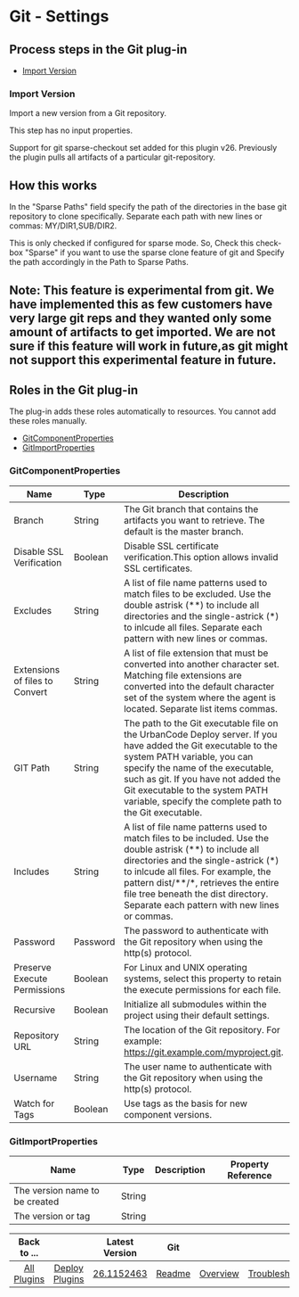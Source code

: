 
# Git - Settings

## Process steps in the Git plug-in

* [Import Version](#import-version)

### Import Version

Import a new version from a Git repository.

This step has no input properties.


Support for git sparse-checkout set added for this plugin v26.
Previously the plugin pulls all artifacts of a particular git-repository.

## How this works
In the "Sparse Paths" field specify the path of the directories in the base git repository to clone specifically. Separate each path with new lines or commas: MY/DIR1,SUB/DIR2. 

This is only checked if configured for sparse mode. So, Check this check-box "Sparse" if you want to use the sparse clone feature of git and Specify the path accordingly in the Path to Sparse Paths.


## Note: This feature is experimental from git. We have implemented this as few customers have very large git reps and they wanted only some  amount of artifacts to get imported. We are not sure if this feature will work in future,as git might not support this experimental feature in future.

## Roles in the Git plug-in

The plug-in adds these roles automatically to resources. You cannot add these roles manually.

* [GitComponentProperties](#gitcomponentproperties)
* [GitImportProperties](#gitimportproperties)

### GitComponentProperties

| Name | Type | Description | Property Reference |
| --- | --- | --- | --- |
| Branch | String | The Git branch that contains the artifacts you want to retrieve. The default is the master branch. | ``${p:component/GitComponentProperties/branch}`` |
| Disable SSL Verification | Boolean | Disable SSL certificate verification.This option allows invalid SSL certificates. | ``${p:component/GitComponentProperties/trustAllCerts}`` |
| Excludes | String | A list of file name patterns used to match files to be excluded. Use the double astrisk (\*\*) to include all directories and the single-astrick (\*) to inlcude all files. Separate each pattern with new lines or commas. | ``${p:component/GitComponentProperties/excludes}`` |
| Extensions of files to Convert | String | A list of file extension that must be converted into another character set. Matching file extensions are converted into the default character set of the system where the agent is located. Separate list items commas. | ``${p:component/GitComponentProperties/extensions}`` |
| GIT Path | String | The path to the Git executable file on the UrbanCode Deploy server. If you have added the Git executable to the system PATH variable, you can specify the name of the executable, such as git. If you have not added the Git executable to the system PATH variable, specify the complete path to the Git executable. | ``${p:component/GitComponentProperties/gitPath}`` |
| Includes | String | A list of file name patterns used to match files to be included. Use the double astrisk (\*\*) to include all directories and the single-astrick (\*) to inlcude all files. For example, the pattern dist/\*\*/\*, retrieves the entire file tree beneath the dist directory. Separate each pattern with new lines or commas. | ``${p:component/GitComponentProperties/includes}`` |
| Password | Password | The password to authenticate with the Git repository when using the http(s) protocol. | ``${p:component/GitComponentProperties/password}`` |
| Preserve Execute Permissions | Boolean | For Linux and UNIX operating systems, select this property to retain the execute permissions for each file. | ``${p:component/GitComponentProperties/saveFileExecuteBits}`` |
| Recursive | Boolean | Initialize all submodules within the project using their default settings. | ``${p:component/GitComponentProperties/recursive}`` |
| Repository URL | String | The location of the Git repository. For example: https://git.example.com/myproject.git. | ``${p:component/GitComponentProperties/repoUrl}`` |
| Username | String | The user name to authenticate with the Git repository when using the http(s) protocol. | ``${p:component/GitComponentProperties/username}`` |
| Watch for Tags | Boolean | Use tags as the basis for new component versions. | ``${p:component/GitComponentProperties/watchTags}`` |

### GitImportProperties

| Name | Type | Description | Property Reference |
| --- | --- | --- | --- |
| The version name to be created | String |  |  |
| The version or tag | String |  |  |

|Back to ...||Latest Version|Git |||||
| :---: | :---: | :---: | :---: | :---: | :---: | :---: | :---: |
|[All Plugins](../../index.md)|[Deploy Plugins](../README.md)|[26.1152463](https://raw.githubusercontent.com/UrbanCode/IBM-UCD-PLUGINS/main/files/GitSourceConfig/ucd-GitSourceConfig-26.1152463.zip)|[Readme](README.md)|[Overview](overview.md)|[Troubleshooting](troubleshooting.md)|[Usage](usage.md)|[Downloads](downloads.md)|
